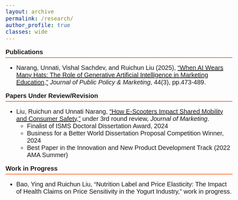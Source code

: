 ```yaml
---
layout: archive
permalink: /research/
author_profile: true
classes: wide
---
```


<style>
  body {
    font-family: Arial;
    font-size: 20px;
  }
  .section-header {
    font-weight: bold;
    font-size: 20px;
    border-bottom: 2px solid #FD5F17;
    padding-bottom: 5px;
  }
</style>

<p class="section-header">Publications</p>
<ul>
  <li>
  Narang, Unnati, Vishal Sachdev, and Ruichun Liu (2025), <a href="https://journals.sagepub.com/doi/full/10.1177/07439156251328237?casa_token=AiZMXtjzdVMAAAAA%3AKI_Oy409Xa81kvT-IYFGz0LvIlwGOqC7k5VJqyGSpSPogM1EncbiY0aTZ6p82miVREqX0DjFNYW_" target="_blank">“When AI Wears Many Hats: The Role of Generative Artificial Intelligence in Marketing Education,”</a> <i>Journal of Public Policy & Marketing</i>, 44(3), pp.473-489.
  </li>
</ul>


<p class="section-header">Papers Under Review/Revision</p>
<ul>
  <li>
    Liu, Ruichun and Unnati Narang, <a href="https://papers.ssrn.com/sol3/papers.cfm?abstract_id=4075140" target="_blank">“How E-Scooters Impact Shared Mobility and Consumer Safety,”</a> under 3rd round review, <i>Journal of Marketing</i>.
    <ul>
      <li>Finalist of ISMS Doctoral Dissertation Award, 2024</li>
      <li>Business for a Better World Dissertation Proposal Competition Winner, 2024</li>
      <li>Best Paper in the Innovation and New Product Development Track (2022 AMA Summer)</li>
    </ul>
  </li>
</ul>

<p class="section-header">Work in Progress</p>
<ul>
  <li>Bao, Ying and Ruichun Liu, “Nutrition Label and Price Elasticity: The Impact of Health Claims on Price Sensitivity in the Yogurt Industry,” work in progress.</li>
</ul>